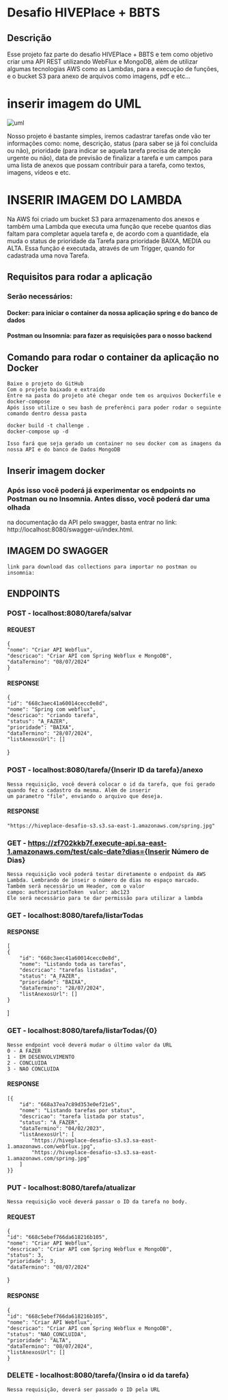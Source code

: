 # Desafio HIVEPlace + BBTS

## Descrição
Esse projeto faz parte do desafio HIVEPlace + BBTS e tem como objetivo criar uma API REST utilizando WebFlux e MongoDB, 
além de utilizar algumas tecnologias AWS como as Lambdas, para a execução de funções, e o bucket S3 para anexo de 
arquivos como imagens, pdf e etc...

# inserir imagem do UML

![uml](https://github.com/FelipeB4C/desafio-hiveplace/assets/39536596/03500310-380b-4f9d-ad7a-e650d5e4950e)

Nosso projeto é bastante simples, iremos cadastrar tarefas onde vão ter informações como: nome, descrição, 
status (para saber se já foi concluída ou não), prioridade (para indicar se aquela tarefa precisa de atenção urgente ou não),
data de previsão de finalizar a tarefa e um campos para uma lista de anexos que possam contribuir para a tarefa, como textos, imagens, vídeos e etc.

# INSERIR IMAGEM DO LAMBDA
Na AWS foi criado um bucket S3 para armazenamento dos anexos e também uma Lambda que executa uma função que recebe quantos
dias faltam para completar aquela tarefa e, de acordo com a quantidade, ela muda o status de prioridade da Tarefa 
para prioridade BAIXA, MEDIA ou ALTA. Essa função é executada, através de um Trigger, quando for cadastrada uma nova Tarefa.

## Requisitos para rodar a aplicação
### Serão necessários:
#### Docker: para iniciar o container da nossa aplicação spring e do banco de dados
#### Postman ou Insomnia: para fazer as requisições para o nosso backend

## Comando para rodar o container da aplicação no Docker
    Baixe o projeto do GitHub
    Com o projeto baixado e extraído
    Entre na pasta do projeto até chegar onde tem os arquivos Dockerfile e docker-compose
    Após isso utilize o seu bash de preferênci para poder rodar o seguinte comando dentro dessa pasta

    docker build -t challenge .
    docker-compose up -d

    Isso fará que seja gerado um container no seu docker com as imagens da nossa API e do banco de Dados MongoDB

## Inserir imagem docker

### Após isso você poderá já experimentar os endpoints no Postman ou no Insomnia. Antes disso, você poderá dar uma olhada
na documentação da API pelo swagger, basta entrar no link: http://localhost:8080/swagger-ui/index.html.

## IMAGEM DO SWAGGER

    link para download das collections para importar no postman ou insomnia:

## ENDPOINTS
### POST - localhost:8080/tarefa/salvar
#### REQUEST
    
    {
	"nome": "Criar API Webflux",
	"descricao": "Criar API com Spring Webflux e MongoDB",
	"dataTermino": "08/07/2024"
    }

#### RESPONSE
    {
	"id": "668c3aec41a60014cecc0e8d",
	"nome": "Spring com webflux",
	"descricao": "criando tarefa",
	"status": "A_FAZER",
	"prioridade": "BAIXA",
	"dataTermino": "28/07/2024",
	"listAnexosUrl": []
}

### POST - localhost:8080/tarefa/{Inserir ID da tarefa}/anexo
    Nessa requisição, você deverá colocar o id da tarefa, que foi gerado quando fez o cadastro da mesma. Além de inserir
    um parametro "file", enviando o arquivo que deseja.
    
#### RESPONSE
    "https://hiveplace-desafio-s3.s3.sa-east-1.amazonaws.com/spring.jpg"


### GET - https://zf702kkb7f.execute-api.sa-east-1.amazonaws.com/test/calc-date?dias={Inserir Número de Dias}
    Nessa requisição você poderá testar diretamente o endpoint da AWS Lambda. Lembrando de inseir o número de dias no espaço marcado.
    Também será necessário um Header, com o valor
    campo: authorizationToken  valor: abc123
    Ele será necessário para te dar permissão para utilizar a lambda

### GET - localhost:8080/tarefa/listarTodas
#### RESPONSE
    [
	{
		"id": "668c3aec41a60014cecc0e8d",
		"nome": "Listando toda as tarefas",
		"descricao": "tarefas listadas",
		"status": "A_FAZER",
		"prioridade": "BAIXA",
		"dataTermino": "28/07/2024",
		"listAnexosUrl": []
	}
]

### GET - localhost:8080/tarefa/listarTodas/{0}
    Nesse endpoint você deverá mudar o último valor da URL
    0 - A FAZER
    1 - EM DESENVOLVIMENTO
    2 - CONCLUIDA
    3 - NAO CONCLUIDA
#### RESPONSE
    [{
		"id": "668a37ea7c89d353e0ef21e5",
		"nome": "Listando tarefas por status",
		"descricao": "tarefa listada por status",
		"status": "A_FAZER",
		"dataTermino": "04/02/2023",
		"listAnexosUrl": [
			"https://hiveplace-desafio-s3.s3.sa-east-1.amazonaws.com/webflux.jpg",
			"https://hiveplace-desafio-s3.s3.sa-east-1.amazonaws.com/spring.jpg"
		]
	}}

### PUT - localhost:8080/tarefa/atualizar
    Nessa requisição você deverá passar o ID da tarefa no body.
#### REQUEST
    {
	"id": "668c5ebef766da618216b105",
	"nome": "Criar API Webflux",
	"descricao": "Criar API com Spring Webflux e MongoDB",
	"status": 3,
	"prioridade": 3,
	"dataTermino": "08/07/2024"
}

#### RESPONSE
    {
	"id": "668c5ebef766da618216b105",
	"nome": "Criar API Webflux",
	"descricao": "Criar API com Spring Webflux e MongoDB",
	"status": "NAO_CONCLUIDA",
	"prioridade": "ALTA",
	"dataTermino": "08/07/2024",
	"listAnexosUrl": []
    }

### DELETE - localhost:8080/tarefa/{Insira o id da tarefa}
    Nessa requisição, deverá ser passado o ID pela URL
